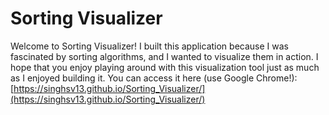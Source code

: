 # Sorting Visualizer

Welcome to Sorting Visualizer! I built this application because I was fascinated by sorting algorithms, and I wanted to visualize them in action. I hope that you enjoy playing around with this visualization tool just as much as I enjoyed building it. You can access it here (use Google Chrome!): [https://singhsv13.github.io/Sorting_Visualizer/](https://singhsv13.github.io/Sorting_Visualizer/)
